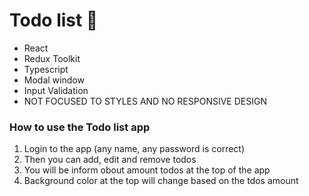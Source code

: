 # Todo list 📝

- React
- Redux Toolkit
- Typescript
- Modal window
- Input Validation
- NOT FOCUSED TO STYLES AND NO RESPONSIVE DESIGN

### How to use the Todo list app

1. Login to the app (any name, any password is correct)
2. Then you can add, edit and remove todos
3. You will be inform obout amount todos at the top of the app
4. Background color at the top will change based on the tdos amount
